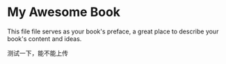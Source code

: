 # My Awesome Book

This file file serves as your book's preface, a great place to describe your book's content and ideas.

测试一下，能不能上传

